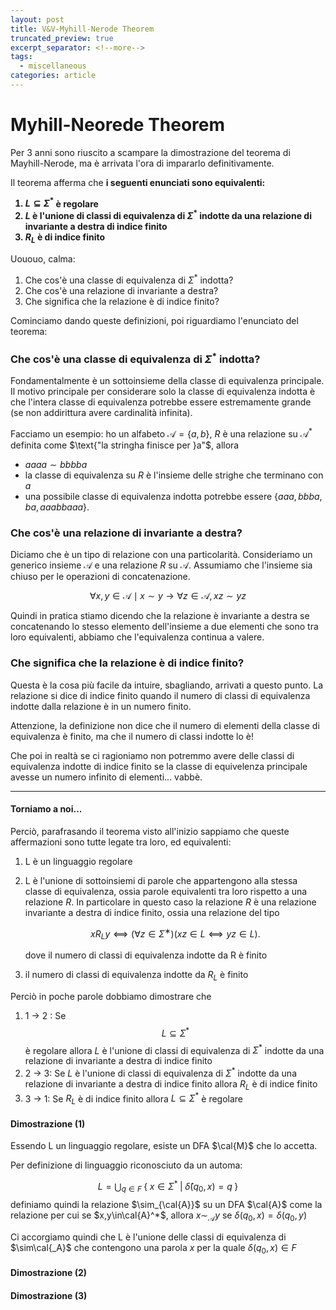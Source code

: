 ```yaml
---
layout: post
title: V&V-Myhill-Nerode Theorem
truncated_preview: true
excerpt_separator: <!--more-->
tags:
  - miscellaneous
categories: article
---
```

<!--more-->

# Myhill-Neorede Theorem
Per 3 anni sono riuscito a scampare la dimostrazione del teorema di Mayhill-Nerode, ma è arrivata l'ora di impararlo definitivamente.

Il teorema afferma che <b>i seguenti enunciati sono equivalenti:

1. $L \subseteq \Sigma^*$ è regolare
2. $L$ è l'unione di classi di equivalenza di $\Sigma^*$ indotte da una relazione di invariante a destra di indice finito
3. $R_{L}$ è di indice finito
</b>

Uououo, calma:
1. Che cos'è una classe di equivalenza di $\Sigma^*$ indotta?
2. Che cos'è una relazione di invariante a destra?
3. Che significa che la relazione è di indice finito? 

Cominciamo dando queste definizioni, poi riguardiamo l'enunciato del teorema:

### Che cos'è una classe di equivalenza di $\Sigma^*$ indotta?
Fondamentalmente è un sottoinsieme della classe di equivalenza principale. Il motivo principale per considerare solo la classe di equivalenza indotta è che l'intera classe di equivalenza potrebbe essere estremamente grande (se non addirittura avere cardinalità infinita). 

Facciamo un esempio: ho un alfabeto $\mathcal{A}=\{a,b\}$, $R$ è una relazione su $\mathcal{A}^*$  definita come $\text{"la stringha finisce per }a"$, allora 
- $aaaa\sim bbbba$ 
- la classe di equivalenza su $R$ è l'insieme delle strighe che terminano con $a$
- una possibile classe di equivalenza indotta potrebbe essere $\{aaa,bbba,ba,aaabbaaa\}$.

### Che cos'è una relazione di invariante a destra?
Diciamo che è un tipo di relazione con una particolarità.
Consideriamo un generico insieme $\mathcal{A}$ e una relazione $R$ su $\mathcal{A}$. Assumiamo che l'insieme sia chiuso per le operazioni di concatenazione.

$$
\forall x,y \in \mathcal{A} \mid x\sim y \to \forall z \in \mathcal{A} , xz\sim yz
$$

Quindi in pratica stiamo dicendo che la relazione è invariante a destra se concatenando lo stesso elemento dell'insieme a due elementi che sono tra loro equivalenti, abbiamo che l'equivalenza continua a valere.

### Che significa che la relazione è di indice finito? 
Questa è la cosa più facile da intuire, sbagliando, arrivati a questo punto. 
La relazione si dice di indice finito quando il numero di classi di equivalenza indotte dalla relazione è in un numero finito.

Attenzione, la definizione non dice che il numero di elementi della classe di equivalenza è finito, ma che il numero di classi indotte lo è!

Che poi in realtà se ci ragioniamo non potremmo avere delle classi di equivalenza indotte di indice finito se la classe di equivelenza principale avesse un numero infinito di elementi... vabbè.

--- 
#### Torniamo a noi...

Perciò, parafrasando il teorema visto all'inizio sappiamo che queste affermazioni sono tutte legate tra loro, ed equivalenti:
1. L è un linguaggio regolare
2. L è l'unione di sottoinsiemi di parole che appartengono alla stessa classe di equivalenza, ossia parole equivalenti tra loro rispetto a una relazione $R$. In particolare in questo caso la relazione $R$ è una relazione invariante a destra di indice finito, ossia una relazione del tipo
   
   $$
   xR_{L}​y⟺(∀z∈Σ^∗)(xz∈L⟺yz∈L).
   $$
   
   dove il numero di classi di equivalenza indotte da R è finito
3. il numero di classi di equivalenza indotte da $R_L$ è finito

Perciò in poche parole dobbiamo dimostrare che
1. 1 -> 2 : Se $$L\subseteq\Sigma^*$$ è regolare allora $L$ è l'unione di classi di equivalenza di $\Sigma^*$ indotte da una relazione di invariante a destra di indice finito
2. 2 -> 3: Se $L$ è l'unione di classi di equivalenza di $\Sigma^*$ indotte da una relazione di invariante a destra di indice finito allora $R_{L}$ è di indice finito
3. 3 -> 1: Se $R_{L}$ è di indice finito allora  $L \subseteq \Sigma^*$ è regolare

#### Dimostrazione (1)
Essendo L un linguaggio regolare, esiste un DFA $\cal{M}$ che lo accetta.

Per definizione di linguaggio riconosciuto da un automa:

$$
L = \bigcup_{q \in F} \;\{\;x\in\Sigma^* \;| \;\hat{\delta}(q_{0}, x) = q \;\}
$$
definiamo quindi la relazione $\sim_{\cal{A}}$ su un DFA $\cal{A}$ come la relazione per cui se $x,y\in\cal{A}^*$, allora $x\sim_\mathcal{A} y$ se $\delta(q_0, x) = \delta(q_0,y)$

Ci accorgiamo quindi che L è l'unione delle classi di equivalenza di $\sim\cal{_A}$ che contengono una parola $x$ per la quale $\delta(q_0,x) \in F$ 


#### Dimostrazione (2)

#### Dimostrazione (3)

